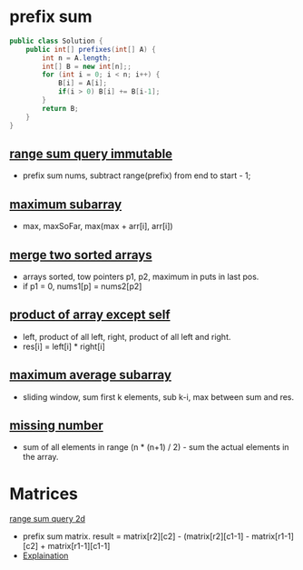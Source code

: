 # prefix sum  
```java 
public class Solution {
    public int[] prefixes(int[] A) {
        int n = A.length;
        int[] B = new int[n];;
        for (int i = 0; i < n; i++) {
            B[i] = A[i]; 
            if(i > 0) B[i] += B[i-1];
        }
        return B;
    }
}
```

## [range sum query immutable](https://leetcode.com/problems/range-sum-query-immutable/)  
- prefix sum nums, subtract range(prefix) from end to start - 1; 


## [maximum subarray](https://leetcode.com/problems/maximum-subarray/) 
- max, maxSoFar, max(max + arr[i], arr[i]) 

## [merge two sorted arrays](https://leetcode.com/problems/merge-sorted-array/) 
- arrays sorted, tow pointers p1, p2, maximum in puts in last pos.   
- if p1 = 0, nums1[p] = nums2[p2]

## [product of array except self](https://leetcode.com/problems/product-of-array-except-self/) 
- left, product of all left, right, product of all left and right. 
- res[i] = left[i] * right[i] 

## [maximum average subarray](https://leetcode.com/problems/maximum-average-subarray-i/) 
- sliding window, sum first k elements, sub k-i, max between sum and res. 

## [missing number](https://leetcode.com/problems/missing-number/) 
- sum of all elements in range (n * (n+1) / 2) - sum the actual elements in the array. 



# Matrices 

[range sum query 2d](https://leetcode.com/problems/range-sum-query-2d-immutable/) 
- prefix sum matrix. result = matrix[r2][c2] - (matrix[r2][c1-1] - matrix[r1-1][c2] + matrix[r1-1][c1-1] 
- [Explaination](https://www.youtube.com/watch?v=rkLDDxOcJxU&ab_channel=AlgorithmsMadeEasy) 

